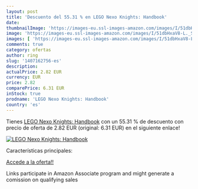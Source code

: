 ```yaml
---
layout: post
title: 'Descuento del 55.31 % en LEGO Nexo Knights: Handbook'
date: 
thumbnailImage: 'https://images-eu.ssl-images-amazon.com/images/I/51dbHxaV8-L._SL200_.jpg'
image: 'https://images-eu.ssl-images-amazon.com/images/I/51dbHxaV8-L._SL200_.jpg'
images: [ 'https://images-eu.ssl-images-amazon.com/images/I/51dbHxaV8-L._SL200_.jpg' ]
comments: true
category: ofertas
author: ring
slug: '1407162756-es'
description:
actualPrice: 2.82 EUR
currency: EUR
price: 2.82
comparePrice: 6.31 EUR
inStock: true
prodname: 'LEGO Nexo Knights: Handbook'
country: 'es'
---
```


Tienes [LEGO Nexo Knights: Handbook](https://www.amazon.es/dp/1407162756/?tag=tolees-21) con un 55.31 % de descuento con precio de oferta de 2.82 EUR (original: 6.31 EUR) en el siguiente enlace!

[![LEGO Nexo Knights: Handbook](https://images-eu.ssl-images-amazon.com/images/I/51dbHxaV8-L._SL200_.jpg)](https://www.amazon.es/dp/1407162756/?tag=tolees-21)

Características principales:


[Accede a la oferta!!](https://www.amazon.es/dp/1407162756/?tag=tolees-21)

Links participate in Amazon Associate program and might generate a comission on qualifying sales


